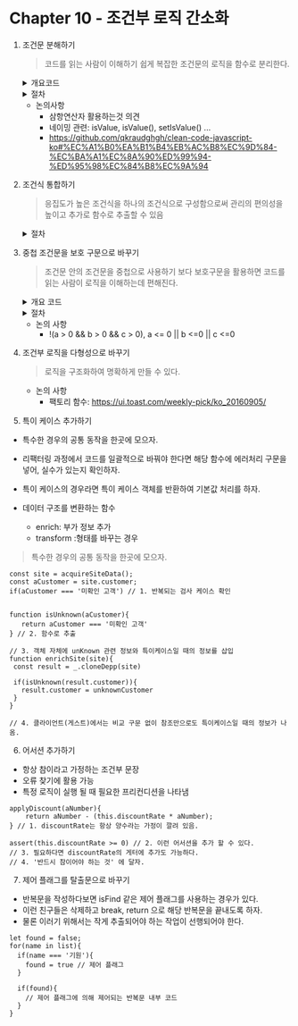 # Chapter 10 - 조건부 로직 간소화

1. 조건문 분해하기

   > 코드를 읽는 사람이 이해하기 쉽게 복잡한 조건문의 로직을 함수로 분리한다.

   <details>
   <summary>개요코드</summary>

   ```js
   if (!aDate.isBefore(plan.summerStart) && !aDate.isAfter(plan.summerEnd)) {
     charge = quantity * plan.summerRate
   } else {
     charge = quantity * plan.regularRate + plan.regularServiceCharge
   }
   ```

   ```js
   // 삼항연산자 활용
   charge = summer() ? summerCharge() : regularCharge()
   ```

   </details>

   <details>
   <summary>절차</summary>
   1. 조건식과 조건절을 각각 함수로 추출
   </details>

   - 논의사항
     - 삼항연산자 활용하는것 의견
     - 네이밍 관련: isValue, isValue(), setIsValue() ...
     - https://github.com/qkraudghgh/clean-code-javascript-ko#%EC%A1%B0%EA%B1%B4%EB%AC%B8%EC%9D%84-%EC%BA%A1%EC%8A%90%ED%99%94-%ED%95%98%EC%84%B8%EC%9A%94

2. 조건식 통합하기

   > 응집도가 높은 조건식을 하나의 조건식으로 구성함으로써 관리의 편의성을 높이고 추가로 함수로 추출할 수 있음

   <details>
   <summary>절차</summary>
   1. 해당 조건식들 모두에 부수효과가 없는지 확인
   2. 조건문 두 개를 선택하여 두 조건문의 조건식들을 논리 연산자로 결합
   3. 테스트
   4. 2~3 반복
   5. 합친 조건식을 함수로 추출할지 고려
   <details/>

   ```js
   if (anEmployee.seniority < 2) return 0
   if (anEmployee.monthsDisabled > 12) return 0
   if (anEmployee.isPartTime) return 0
   ```

   ```js
   if (isNotEligibleForDisability()) return 0

   function isNotEligibleForDisability() {
     return anEmployee.seniority < 2 || anEmployee.monthsDisabled > 12 || anEmployee.isPartTime
   }
   ```

3. 중첩 조건문을 보호 구문으로 바꾸기

   > 조건문 안의 조건문을 중첩으로 사용하기 보다 보호구문을 활용하면 코드를 읽는 사람이 로직을 이해하는데 편해진다.

   <details>
   <summary>개요 코드</summary>

   ```js
   function getPayAmount() {
     let result
     if (isDead) {
       result = deadAmount()
     } else {
       if (isSeparated) {
         result = separatedAmount()
       } else {
         if (isRetired) {
           result = retiredAmount()
         } else {
           result = normalAmount()
         }
       }
     }
     return result
   }
   ```

   ```js
   function getPayAmount() {
     if (isDead) {
       return deadAmount()
     }
     if (isSeparated) {
       return separatedAmount()
     }
     if (isRetired) {
       return retiredAmount()
     }
     return normalAmount()
   }
   ```

   </details>

   <details>
   <summary>절차</summary>
   1. 교체해야 할 조건 중 가장 바깥 것을 선택하여 보호 구문으로 바꾼다.
   2. 테스트
   3. 1~2반복
   4. 모든 보호 구문이 같은 결과를 반환한다면 보호 구문들의 조건식을 통합
   </details>

   - 논의 사항
     - !(a > 0 && b > 0 && c > 0), a <= 0 || b <=0 || c <=0

4. 조건부 로직을 다형성으로 바꾸기

   > 로직을 구조화하여 명확하게 만들 수 있다.

   - 논의 사항
     - 팩토리 함수: https://ui.toast.com/weekly-pick/ko_20160905/

5. 특이 케이스 추가하기

- 특수한 경우의 공통 동작을 한곳에 모으자.

- 리팩터링 과정에서 코드를 일괄적으로 바꿔야 한다면 해당 함수에 에러처리 구문을 넣어, 실수가 있는지 확인하자.

- 특이 케이스의 경우라면 특이 케이스 객체를 반환하여 기본값 처리를 하자.

-  데이터 구조를 변환하는 함수
    - enrich: 부가 정보 추가
    - transform :형태를 바꾸는 경우

   
> 특수한 경우의 공통 동작을 한곳에 모으자.

   ```
  const site = acquireSiteData();
  const aCustomer = site.customer;
  if(aCustomer === '미확인 고객') // 1. 반복되는 검사 케이스 확인
    
    
  function isUnknown(aCustomer){
      return aCustomer === '미확인 고객'
  } // 2. 함수로 추출

  // 3. 객체 자체에 unKnown 관련 정보와 특이케이스일 때의 정보를 삽입
  function enrichSite(site){
    const result = _.cloneDepp(site)
    
    if(isUnknown(result.customer)){
      result.customer = unknownCustomer 
    }
  }

// 4. 클라이언트(게스트)에서는 비교 구문 없이 참조만으로도 특이케이스일 때의 정보가 나옴.
   
   ```

6. 어서션 추가하기

- 항상 참이라고 가정하는 조건부 문장
- 오류 찾기에 활용 가능
- 특정 로직이 실행 될 때 필요한 프리컨디션을 나타냄 

```
applyDiscount(aNumber){
    return aNumber - (this.discountRate * aNumber);
} // 1. discountRate는 항상 양수라는 가정이 깔려 있음.

assert(this.discountRate >= 0) // 2. 이런 어서션을 추가 할 수 있다.
// 3. 필요하다면 discountRate의 게터에 추가도 가능하다.
// 4. '반드시 참이어야 하는 것' 에 달자.
```

7. 제어 플래그를 탈출문으로 바꾸기

- 반복문을 작성하다보면 isFind 같은 제어 플래그를 사용하는 경우가 있다.
- 이런 친구들은 삭제하고 break, return 으로 해당 반복문을 끝내도록 하자.
- 물론 이러기 위해서는 작게 추출되어야 하는 작업이 선행되어야 한다.

```
let found = false;
for(name in list){
  if(name === '기원'){
    found = true // 제어 플래그
  }

  if(found){
    // 제어 플래그에 의해 제어되는 반복문 내부 코드
  }
}
